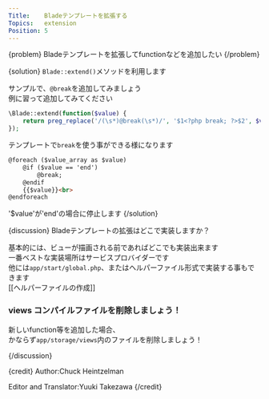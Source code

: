 ```yaml
---
Title:    Bladeテンプレートを拡張する
Topics:   extension
Position: 5
---
```


{problem}
Bladeテンプレートを拡張してfunctionなどを追加したい
{/problem}

{solution}
`Blade::extend()`メソッドを利用します

サンプルで、`@break`を追加してみましょう  
例に習って追加してみてください

```php
\Blade::extend(function($value) {
    return preg_replace('/(\s*)@break(\s*)/', '$1<?php break; ?>$2', $value);
});
```

テンプレートで`break`を使う事ができる様になります

```html
@foreach ($value_array as $value)
    @if ($value == 'end')
        @break;
    @endif
    {{$value}}<br>
@endforeach
```

'$value'が'end'の場合に停止します
{/solution}

{discussion}
Bladeテンプレートの拡張はどこで実装しますか？

基本的には、ビューが描画される前であればどこでも実装出来ます  
一番ベストな実装場所はサービスプロバイダーです  
他には`app/start/global.php`、またはヘルパーファイル形式で実装する事もできます  
[[ヘルパーファイルの作成]]

### views コンパイルファイルを削除しましょう！

新しいfunction等を追加した場合、  
かならず`app/storage/views`内のファイルを削除しましょう！

{/discussion}

{credit}
Author:Chuck Heintzelman

Editor and Translator:Yuuki Takezawa
{/credit}
